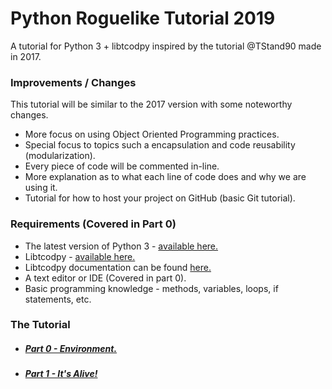 # Python Roguelike Tutorial 2019
A tutorial for Python 3 + libtcodpy inspired by the tutorial @TStand90 made in 2017.

### Improvements / Changes
This tutorial will be similar to the 2017 version with some noteworthy changes.

* More focus on using Object Oriented Programming practices.
* Special focus to topics such a encapsulation and code reusability (modularization).
* Every piece of code will be commented in-line.
* More explanation as to what each line of code does and why we are using it.
* Tutorial for how to host your project on GitHub (basic Git tutorial).

### Requirements (Covered in Part 0)
* The latest version of Python 3 - [available here.](https://www.python.org/downloads/)
* Libtcodpy -  [available here.](https://github.com/libtcod/python-tcod)
* Libtcodpy documentation can be found [here.](https://python-tcod.readthedocs.io/en/latest/libtcodpy.html)
* A text editor or IDE (Covered in part 0).
* Basic programming knowledge - methods, variables, loops, if statements, etc.

### The Tutorial
* ##### [Part 0 - Environment.](/docs/part-0.md)
* ##### [Part 1 - It's Alive!](/docs/part-1.md)
